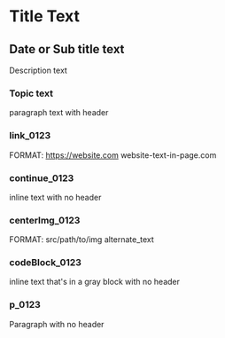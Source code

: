 # Title Text

## Date or Sub title text
Description text

### Topic text
paragraph text with header

### link_0123
FORMAT:
https://website.com website-text-in-page.com

### continue_0123
inline text with no header

### centerImg_0123
FORMAT:
src/path/to/img alternate_text

### codeBlock_0123
inline text that's in a gray block with no header

### p_0123
Paragraph with no header
